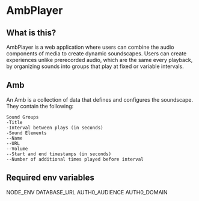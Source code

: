 # AmbPlayer
## What is this?
AmbPlayer is a web application where users can combine the audio components of media to create dynamic soundscapes. Users can create experiences unlike prerecorded audio, which are the same every playback, by organizing sounds into groups that play at fixed or variable intervals.

## Amb
An Amb is a collection of data that defines and configures the soundscape. They contain the following:

    Sound Groups
    -Title
    -Interval between plays (in seconds)
    -Sound Elements
    --Name
    --URL
    --Volume
    --Start and end timestamps (in seconds)
    --Number of additional times played before interval

## Required env variables
NODE_ENV
DATABASE_URL
AUTH0_AUDIENCE
AUTH0_DOMAIN